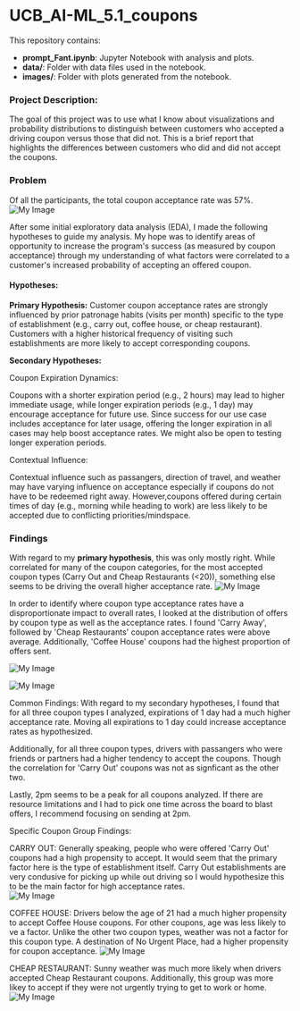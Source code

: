 # UCB_AI-ML_5.1_coupons

This repository contains:
- **prompt_Fant.ipynb**: Jupyter Notebook with analysis and plots.
- **data/**: Folder with data files used in the notebook.
- **images/**: Folder with plots generated from the notebook.

### Project Description: 
The goal of this project was to use what I know about visualizations and probability distributions to distinguish between customers who accepted a driving coupon versus those that did not. This is a brief report that highlights the differences between customers who did and did not accept the coupons.

### Problem
Of all the participants, the total coupon acceptance rate was 57%.  
![My Image](images/tot_pop_rate.png)

After some initial exploratory data analysis (EDA), I made the following hypotheses to guide my analysis.  My hope was to identify areas of opportunity to increase the program's success (as measured by coupon acceptance) through my understanding of what factors were correlated to a customer's increased probability of accepting an offered coupon.


#### Hypotheses:

**Primary Hypothesis:**
Customer coupon acceptance rates are strongly influenced by prior patronage habits (visits per month) specific to the type of establishment (e.g., carry out, coffee house, or cheap restaurant). Customers with a higher historical frequency of visiting such establishments are more likely to accept corresponding coupons.

**Secondary Hypotheses:**

Coupon Expiration Dynamics:

Coupons with a shorter expiration period (e.g., 2 hours) may lead to higher immediate usage, while longer expiration periods (e.g., 1 day) may encourage acceptance for future use. Since success for our use case includes acceptance for later usage, offering the longer expiration in all cases may help boost acceptance rates.  We might also be open to testing longer experation periods.


Contextual Influence:

Contextual influence such as passangers, direction of travel, and weather may have varying influence on acceptance especially if coupons do not have to be redeemed right away.  However,coupons offered during certain times of day (e.g., morning while heading to work) are less likely to be accepted due to conflicting priorities/mindspace. 

### Findings
With regard to my **primary hypothesis**, this was only mostly right. While correlated for many of the coupon categories, for the most accepted coupon types (Carry Out and Cheap Restaurants (<20)), something else seems to be driving the overall higher acceptance rate.
![My Image](images/prior_patronage.png)


In order to identify where coupon type acceptance rates have a disproportionate impact to overall rates, I looked at the distribution of offers by coupon type as well as the acceptance rates.  I found 'Carry Away', followed by 'Cheap Restaurants' coupon acceptance rates were above average.  Additionally, 'Coffee House' coupons had the highest proportion of offers sent.  


![My Image](images/offer_proportion.png)


![My Image](images/accept_rate_by_type.png)


Common Findings:
With regard to my secondary hypotheses, I found that for all three coupon types I analyzed, expirations of 1 day had a much higher acceptance rate.  Moving all expirations to 1 day could increase acceptance rates as hypothesized. 

Additionally, for all three coupon types, drivers with passangers who were friends or partners had a higher tendency to accept the coupons.  Though the correlation for 'Carry Out' coupons was not as signficant as the other two. 

Lastly, 2pm seems to be a peak for all coupons analyzed.  If there are resource limitations and I had to pick one time across the board to blast offers, I recommend focusing on sending at 2pm.  

Specific Coupon Group Findings:

CARRY OUT:
Generally speaking, people who were offered 'Carry Out' coupons had a high propensity to accept.  It would seem that the primary factor here is the type of establishment itself.  Carry Out establishments are very condusive for picking up while out driving so I would hypothesize this to be the main factor for high acceptance rates.  
![My Image](images/carryout_subplots.png)   

COFFEE HOUSE:
Drivers below the age of 21 had a much higher propensity to accept Coffee House coupons. For other coupons, age was less likely to ve a factor. Unlike the other two coupon types, weather was not a factor for this coupon type.  A destination of No Urgent Place, had a higher propensity for coupon acceptance. 
![My Image](images/coffeehouse_subplots.png)

CHEAP RESTAURANT:
Sunny weather was much more likely when drivers accepted Cheap Restaurant coupons.  Additionally, this group was more likey to accept if they were not urgently trying to get to work or home.  
![My Image](images/cheaprest_subplots.png)
